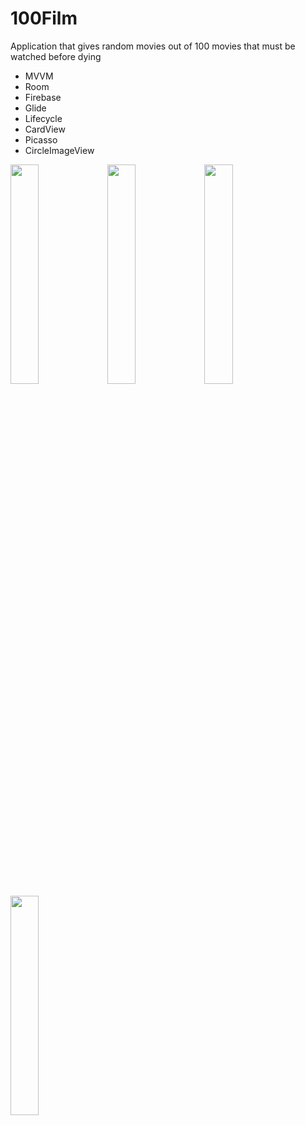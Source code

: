 # 100Film
Application that gives random movies out of 100 movies that must be watched before dying
* MVVM 
* Room
* Firebase
* Glide
* Lifecycle
* CardView
* Picasso
* CircleImageView

<div>
<img src="https://github.com/kkaansrky/100Film/blob/main/gifs/login.gif" width="30%" height="30%"/>
<img src="https://github.com/kkaansrky/100Film/blob/main/gifs/listFilms.gif" width="30%" height="30%"/>
<img src="https://github.com/kkaansrky/100Film/blob/main/gifs/random4Films.gif" width="30%" height="30%"/>
<img src="https://github.com/kkaansrky/100Film/blob/main/gifs/profileAndExit.gif" width="30%" height="30%"/>
 </div>

